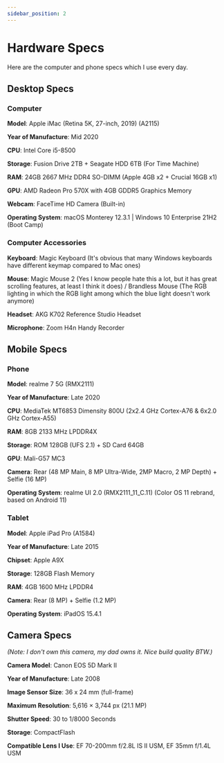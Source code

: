 ```yaml
---
sidebar_position: 2
---
```


# Hardware Specs

Here are the computer and phone specs which I use every day.

## Desktop Specs

### Computer

**Model**: Apple iMac (Retina 5K, 27-inch, 2019) (A2115)

**Year of Manufacture**: Mid 2020

**CPU**: Intel Core i5-8500

**Storage**: Fusion Drive 2TB + Seagate HDD 6TB (For Time Machine)

**RAM**: 24GB 2667 MHz DDR4 SO-DIMM (Apple 4GB x2 + Crucial 16GB x1)

**GPU**: AMD Radeon Pro 570X with 4GB GDDR5 Graphics Memory

**Webcam**: FaceTime HD Camera (Built-in)

**Operating System**: macOS Monterey 12.3.1 | Windows 10 Enterprise 21H2 (Boot Camp)

### Computer Accessories

**Keyboard**: Magic Keyboard (It's obvious that many Windows keyboards have different keymap compared to Mac ones)

**Mouse**: Magic Mouse 2 (Yes I know people hate this a lot, but it has great scrolling features, at least I think it does) / Brandless Mouse (The RGB lighting in which the RGB light among which the blue light doesn't work anymore)

**Headset**: AKG K702 Reference Studio Headset

**Microphone**: Zoom H4n Handy Recorder

## Mobile Specs

### Phone

**Model**: realme 7 5G (RMX2111)

**Year of Manufacture**: Late 2020

**CPU**: MediaTek MT6853 Dimensity 800U (2x2.4 GHz Cortex-A76 & 6x2.0 GHz Cortex-A55)

**RAM**: 8GB 2133 MHz LPDDR4X

**Storage**: ROM 128GB (UFS 2.1) + SD Card 64GB

**GPU**: Mali-G57 MC3

**Camera**: Rear (48 MP Main, 8 MP Ultra-Wide, 2MP Macro, 2 MP Depth) + Selfie (16 MP)

**Operating System**: realme UI 2.0 (RMX2111_11_C.11) (Color OS 11 rebrand, based on Android 11)

### Tablet

**Model**: Apple iPad Pro (A1584)

**Year of Manufacture**: Late 2015

**Chipset**: Apple A9X

**Storage**: 128GB Flash Memory

**RAM**: 4GB 1600 MHz LPDDR4

**Camera**: Rear (8 MP) + Selfie (1.2 MP)

**Operating System**: iPadOS 15.4.1

## Camera Specs

*(Note: I don't own this camera, my dad owns it. Nice build quality BTW.)*

**Camera Model**: Canon EOS 5D Mark II

**Year of Manufacture**: Late 2008

**Image Sensor Size**: 36 x 24 mm (full-frame)

**Maximum Resolution**: 5,616 × 3,744 px (21.1 MP)

**Shutter Speed**: 30 to 1/8000 Seconds

**Storage**: CompactFlash

**Compatible Lens I Use**: EF 70-200mm f/2.8L IS II USM, EF 35mm f/1.4L USM

